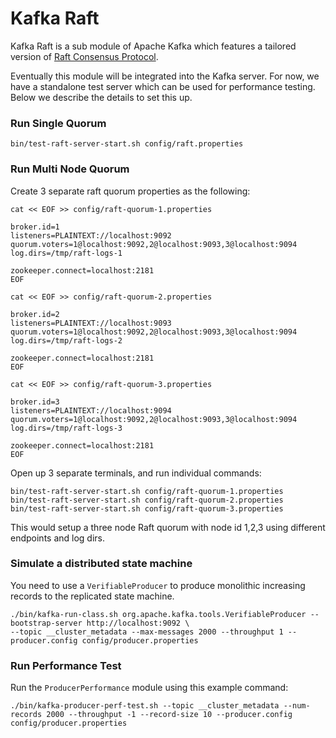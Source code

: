 Kafka Raft
=================
Kafka Raft is a sub module of Apache Kafka which features a tailored version of
[Raft Consensus Protocol](https://www.usenix.org/system/files/conference/atc14/atc14-paper-ongaro.pdf).
<p>

Eventually this module will be integrated into the Kafka server. For now,
we have a standalone test server which can be used for performance testing.
Below we describe the details to set this up.

### Run Single Quorum ###
    bin/test-raft-server-start.sh config/raft.properties

### Run Multi Node Quorum ###
Create 3 separate raft quorum properties as the following:

`cat << EOF >> config/raft-quorum-1.properties`
    
    broker.id=1
    listeners=PLAINTEXT://localhost:9092
    quorum.voters=1@localhost:9092,2@localhost:9093,3@localhost:9094
    log.dirs=/tmp/raft-logs-1
    
    zookeeper.connect=localhost:2181
    EOF

`cat << EOF >> config/raft-quorum-2.properties`
    
    broker.id=2
    listeners=PLAINTEXT://localhost:9093
    quorum.voters=1@localhost:9092,2@localhost:9093,3@localhost:9094
    log.dirs=/tmp/raft-logs-2
    
    zookeeper.connect=localhost:2181
    EOF
    
`cat << EOF >> config/raft-quorum-3.properties`
    
    broker.id=3
    listeners=PLAINTEXT://localhost:9094
    quorum.voters=1@localhost:9092,2@localhost:9093,3@localhost:9094
    log.dirs=/tmp/raft-logs-3
    
    zookeeper.connect=localhost:2181
    EOF
 
Open up 3 separate terminals, and run individual commands:

    bin/test-raft-server-start.sh config/raft-quorum-1.properties
    bin/test-raft-server-start.sh config/raft-quorum-2.properties
    bin/test-raft-server-start.sh config/raft-quorum-3.properties
    
This would setup a three node Raft quorum with node id 1,2,3 using different endpoints and log dirs. 

### Simulate a distributed state machine ###
You need to use a `VerifiableProducer` to produce monolithic increasing records to the replicated state machine.

    ./bin/kafka-run-class.sh org.apache.kafka.tools.VerifiableProducer --bootstrap-server http://localhost:9092 \
    --topic __cluster_metadata --max-messages 2000 --throughput 1 --producer.config config/producer.properties
### Run Performance Test ###
Run the `ProducerPerformance` module using this example command:

    ./bin/kafka-producer-perf-test.sh --topic __cluster_metadata --num-records 2000 --throughput -1 --record-size 10 --producer.config config/producer.properties 


